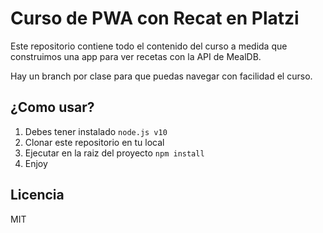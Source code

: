 # Curso de PWA con Recat en Platzi

Este repositorio contiene todo el contenido del curso a medida que construimos una app para ver recetas con la API de MealDB.

Hay un branch por clase para que puedas navegar con facilidad el curso.

## ¿Como usar?

1. Debes tener instalado `node.js v10`
2. Clonar este repositorio en tu local
3. Ejecutar en la raiz del proyecto `npm install`
4. Enjoy

## Licencia

MIT
